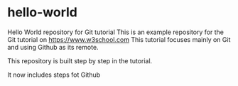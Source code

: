# hello-world
Hello World repository for Git tutorial
This is an example repository for the Git tutorial on https://www.w3school.com
This tutorial focuses mainly on Git and using Github as its remote.

This repository is built step by step in the tutorial.

It now includes steps fot Github


